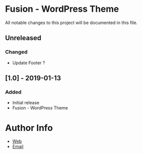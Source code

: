 # Fusion - WordPress Theme 
All notable changes to this project will be documented in this file.

## Unreleased 
### Changed 
- Update Footer ?

## [1.0] - 2019-01-13
### Added
- Initial release
- Fusion - WordPress Theme

# Author Info
- [Web](https://www.artegrafico.net "José Luis Rojo")
- [Email](mailto:jose@artegrafico.net "jose@artegrafico.net")

